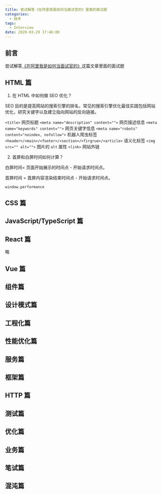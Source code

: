 ```yaml
---
title: 尝试解答《在阿里我是如何当面试官的》里面的面试题
categories:
  - 技术
tags:
  - Interview
date: 2020-03-29 17:46:00
---
```


<!--more-->

## 前言

尝试解答[《在阿里我是如何当面试官的》](https://juejin.im/post/5e6ebfa86fb9a07ca714d0ec)这篇文章里面的面试题

## HTML 篇

1. 在 HTML 中如何做 SEO 优化？

SEO 目的是提高网站的搜索引擎的排名，常见的搜索引擎优化最佳实践包括网站优化，研究关键字以及建立指向网站的反向链接。

`<title>` 网页标题
`<meta name="description" content="">` 网页描述信息
`<meta name="keywords" content="">` 网页关键字信息
`<meta name="robots" content="noindex, nofollow">` 机器人爬虫标签
`<header>/<main>/<footer>/<section>/<firgrue>/<article>` 语义化标签
`<img src="" alt="">` 图片的 `alt` 属性
`<link>` 网站外链

2. 首屏和白屏时间如何计算？

白屏时间= 页面开始展示的时间点 - 开始请求时间点。

首屏时间 = 首屏内容渲染结束时间点 - 开始请求时间点。

`window.performance`


## CSS 篇

## JavaScript/TypeScript 篇

## React 篇

略

## Vue 篇

## 组件篇

## 设计模式篇

## 工程化篇

## 性能优化篇

## 服务篇

## 框架篇

## HTTP 篇

## 测试篇

## 优化篇

## 业务篇

## 笔试篇

## 混沌篇
